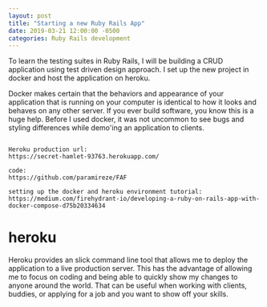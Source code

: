 ```yaml
---
layout: post
title: "Starting a new Ruby Rails App"
date: 2019-03-21 12:00:00 -0500
categories: Ruby Rails development
---
```


To learn the testing suites in Ruby Rails, I will be building a CRUD application using test driven design approach. 
I set up the new project in docker and host the application on heroku.

Docker makes certain that the behaviors and appearance of your application that is running on your computer is identical to how it looks and behaves on any other server.
If you ever build software, you know this is a huge help.
Before I used docker, it was not uncommon to see bugs and styling differences while demo'ing an application to clients.

```

Heroku production url:
https://secret-hamlet-93763.herokuapp.com/

code:
https://github.com/paramireze/FAF

setting up the docker and heroku environment tutorial:
https://medium.com/firehydrant-io/developing-a-ruby-on-rails-app-with-docker-compose-d75b20334634

```
# heroku

Heroku provides an slick command line tool that allows me to deploy the application to a live production server.
This has the advantage of allowing me to focus on coding and being able to quickly show my changes to anyone around the world.
That can be useful when working with clients, buddies, or applying for a job and you want to show off your skills.







